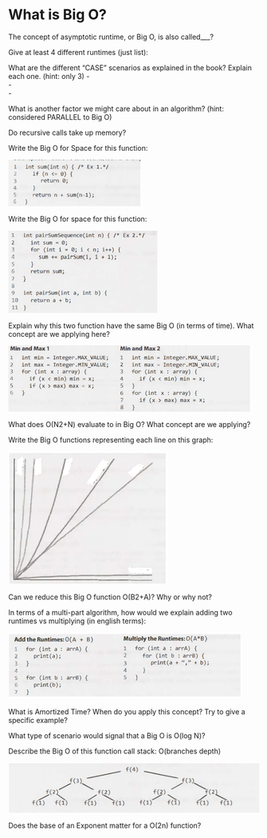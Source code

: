 # What is Big O? 

The concept of asymptotic runtime, or Big O, is also called___?

Give at least 4 different runtimes (just list):

What are the different “CASE” scenarios as explained in the book? Explain each one. (hint: only 3)
    -	 
    -	 
    -	 

What is another factor we might care about in an algorithm? (hint: considered PARALLEL to Big O)

Do recursive calls take up memory?

Write the Big O for Space for this function: 

![alt text](https://github.com/YusC3/CrackingTheCodingInterviewQs/blob/main/Big_O/writebigoforthisfunction.png "An algorithm written in Java")
 
Write the Big O for space for this function:

![alt text](https://github.com/YusC3/CrackingTheCodingInterviewQs/blob/main/Big_O/writebigoforthisfunction2.png "An algorithm written in Java")
 
Explain why this two function have the same Big O (in terms of time). What concept are we applying here?

![alt text](https://github.com/YusC3/CrackingTheCodingInterviewQs/blob/main/Big_O/samebigowhy.png "2 algorithms with the same Big O")
  
What does O(N2+N) evaluate to in Big O? What concept are we applying?

Write the Big O functions representing each line on this graph:

![alt text](https://github.com/YusC3/CrackingTheCodingInterviewQs/blob/main/Big_O/writebigoforgraph.png "Graph plot of different Runtimes")
 
Can we reduce this Big O function O(B2+A)? Why or why not?

In terms of a multi-part algorithm, how would we explain adding two runtimes vs multiplying (in english terms): 

![alt text](https://github.com/YusC3/CrackingTheCodingInterviewQs/blob/main/Big_O/ABruntime.png "Multi-part algoritms")
 
What is Amortized Time? When do you apply this concept? Try to give a specific example?

What type of scenario would signal that a Big O is O(log N)?

Describe the Big O of this function call stack:  O(branches depth) 

![alt text](https://github.com/YusC3/CrackingTheCodingInterviewQs/blob/main/Big_O/branchdepthandbigo.png "Tree structure representing a recursive call stack")

Does the base of an Exponent matter for a O(2n) function?









